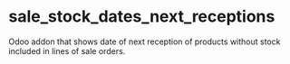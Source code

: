 # sale_stock_dates_next_receptions
Odoo addon that shows date of next reception of products without stock included in lines of sale orders. 
